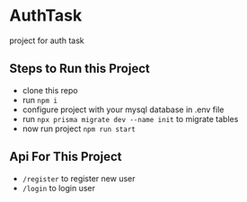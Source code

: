 # AuthTask
project for auth task 
## Steps to Run this Project
- clone this repo
- run ```npm i``` 
- configure project with your mysql database in .env file 
- run ```npx prisma migrate dev --name init``` to migrate tables
- now run project ```npm run start```

## Api For This Project 
- ```/register``` to register new user
- ```/login``` to login user
